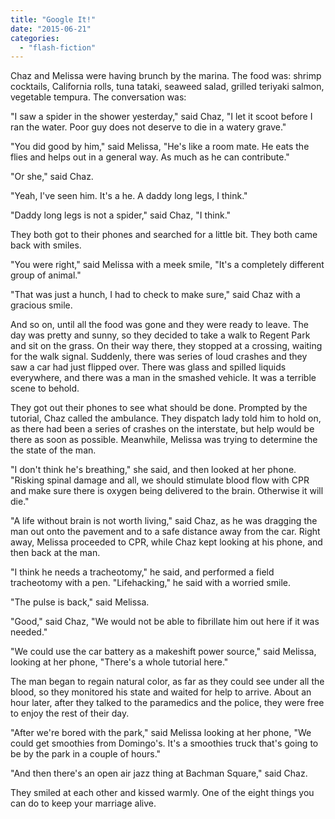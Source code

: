 ```yaml
---
title: "Google It!"
date: "2015-06-21"
categories: 
  - "flash-fiction"
---
```


Chaz and Melissa were having brunch by the marina. The food was: shrimp cocktails, California rolls, tuna tataki, seaweed salad, grilled teriyaki salmon, vegetable tempura. The conversation was:

"I saw a spider in the shower yesterday," said Chaz, "I let it scoot before I ran the water. Poor guy does not deserve to die in a watery grave."

"You did good by him," said Melissa, "He's like a room mate. He eats the flies and helps out in a general way. As much as he can contribute."

"Or she," said Chaz.

"Yeah, I've seen him. It's a he. A daddy long legs, I think."

"Daddy long legs is not a spider," said Chaz, "I think."

They both got to their phones and searched for a little bit. They both came back with smiles.

"You were right," said Melissa with a meek smile, "It's a completely different group of animal."

"That was just a hunch, I had to check to make sure," said Chaz with a gracious smile.

And so on, until all the food was gone and they were ready to leave. The day was pretty and sunny, so they decided to take a walk to Regent Park and sit on the grass. On their way there, they stopped at a crossing, waiting for the walk signal. Suddenly, there was series of loud crashes and they saw a car had just flipped over. There was glass and spilled liquids everywhere, and there was a man in the smashed vehicle. It was a terrible scene to behold.

They got out their phones to see what should be done. Prompted by the tutorial, Chaz called the ambulance. They dispatch lady told him to hold on, as there had been a series of crashes on the interstate, but help would be there as soon as possible. Meanwhile, Melissa was trying to determine the the state of the man.

"I don't think he's breathing," she said, and then looked at her phone. "Risking spinal damage and all, we should stimulate blood flow with CPR and make sure there is oxygen being delivered to the brain. Otherwise it will die."

"A life without brain is not worth living," said Chaz, as he was dragging the man out onto the pavement and to a safe distance away from the car. Right away, Melissa proceeded to CPR, while Chaz kept looking at his phone, and then back at the man.

"I think he needs a tracheotomy," he said, and performed a field tracheotomy with a pen. "Lifehacking," he said with a worried smile.

"The pulse is back," said Melissa.

"Good," said Chaz, "We would not be able to fibrillate him out here if it was needed."

"We could use the car battery as a makeshift power source," said Melissa, looking at her phone, "There's a whole tutorial here."

The man began to regain natural color, as far as they could see under all the blood, so they monitored his state and waited for help to arrive. About an hour later, after they talked to the paramedics and the police, they were free to enjoy the rest of their day.

"After we're bored with the park," said Melissa looking at her phone, "We could get smoothies from Domingo's. It's a smoothies truck that's going to be by the park in a couple of hours."

"And then there's an open air jazz thing at Bachman Square," said Chaz.

They smiled at each other and kissed warmly. One of the eight things you can do to keep your marriage alive.
